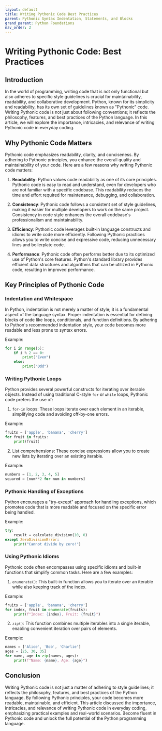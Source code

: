 ```yaml
---
layout: default
title: Writing Pythonic Code Best Practices
parent: Pythonic Syntax Indentation, Statements, and Blocks
grand_parent: Python Foundations
nav_order: 2
---
```

# Writing Pythonic Code: Best Practices

## Introduction
In the world of programming, writing code that is not only functional but also adheres to specific style guidelines is crucial for maintainability, readability, and collaborative development. Python, known for its simplicity and readability, has its own set of guidelines known as "Pythonic" code. Writing Pythonic code is not just about following conventions; it reflects the philosophy, features, and best practices of the Python language. In this article, we will explore the importance, intricacies, and relevance of writing Pythonic code in everyday coding.

## Why Pythonic Code Matters
Pythonic code emphasizes readability, clarity, and conciseness. By adhering to Pythonic principles, you enhance the overall quality and maintainability of your code. Here are a few reasons why writing Pythonic code matters:

1. **Readability**: Python values code readability as one of its core principles. Pythonic code is easy to read and understand, even for developers who are not familiar with a specific codebase. This readability reduces the time and effort required for maintenance, debugging, and collaboration.

2. **Consistency**: Pythonic code follows a consistent set of style guidelines, making it easier for multiple developers to work on the same project. Consistency in code style enhances the overall codebase's professionalism and maintainability.

3. **Efficiency**: Pythonic code leverages built-in language constructs and idioms to write code more efficiently. Following Pythonic practices allows you to write concise and expressive code, reducing unnecessary lines and boilerplate code.

4. **Performance**: Pythonic code often performs better due to its optimized use of Python's core features. Python's standard library provides efficient data structures and algorithms that can be utilized in Pythonic code, resulting in improved performance.

## Key Principles of Pythonic Code

### Indentation and Whitespace
In Python, indentation is not merely a matter of style; it is a fundamental aspect of the language syntax. Proper indentation is essential for defining blocks of code like loops, conditionals, and function definitions. By adhering to Python's recommended indentation style, your code becomes more readable and less prone to syntax errors.

Example:
```python
for i in range(5):
    if i % 2 == 0:
        print("Even")
    else:
        print("Odd")
```

### Writing Pythonic Loops
Python provides several powerful constructs for iterating over iterable objects. Instead of using traditional C-style `for` or `while` loops, Pythonic code prefers the use of:

1. `for-in` loops: These loops iterate over each element in an iterable, simplifying code and avoiding off-by-one errors.

Example:
```python
fruits = ['apple', 'banana', 'cherry']
for fruit in fruits:
    print(fruit)
```

2. List comprehensions: These concise expressions allow you to create new lists by iterating over an existing iterable.

Example:
```python
numbers = [1, 2, 3, 4, 5]
squared = [num**2 for num in numbers]
```

### Pythonic Handling of Exceptions
Python encourages a "try-except" approach for handling exceptions, which promotes code that is more readable and focused on the specific error being handled.

Example:
```python
try:
    result = calculate_division(10, 0)
except ZeroDivisionError:
    print("Cannot divide by zero!")
```

### Using Pythonic Idioms
Pythonic code often encompasses using specific idioms and built-in functions that simplify common tasks. Here are a few examples:

1. `enumerate()`: This built-in function allows you to iterate over an iterable while also keeping track of the index.

Example:
```python
fruits = ['apple', 'banana', 'cherry']
for index, fruit in enumerate(fruits):
    print(f"Index: {index}, Fruit: {fruit}")
```

2. `zip()`: This function combines multiple iterables into a single iterable, enabling convenient iteration over pairs of elements.

Example:
```python
names = ['Alice', 'Bob', 'Charlie']
ages = [25, 30, 35]
for name, age in zip(names, ages):
    print(f"Name: {name}, Age: {age}")
```

## Conclusion
Writing Pythonic code is not just a matter of adhering to style guidelines; it reflects the philosophy, features, and best practices of the Python language. By following Pythonic principles, your code becomes more readable, maintainable, and efficient. This article discussed the importance, intricacies, and relevance of writing Pythonic code in everyday coding, emphasizing practical examples and real-world scenarios. Become fluent in Pythonic code and unlock the full potential of the Python programming language.